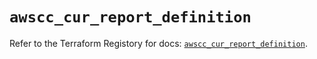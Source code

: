 # `awscc_cur_report_definition`

Refer to the Terraform Registory for docs: [`awscc_cur_report_definition`](https://registry.terraform.io/providers/hashicorp/awscc/0.70.0/docs/resources/cur_report_definition).
